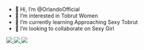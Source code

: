 - 👋 Hi, I’m @OrlandoOfficial
- 👀 I’m interested in Tobrut Women
- 🌱 I’m currently learning Approaching Sexy Tobrut
- 💞️ I’m looking to collaborate on Sexy Girl

<a href="https://chat.whatsapp.com/D4GQwca3m3FANjFOl9cAld"><img src="https://img.shields.io/badge/WhatsApp Group-25D366?style=for-the-badge&logo=whatsapp&logoColor=white" />
<a href="https://www.instagram.com/d_orlando1?igsh=MThjeDNocGYzZWZlZQ=="><img src="https://img.shields.io/badge/Instagram-A020F0?style=for-the-badge&logo=instagram&logoColor=white" />
<a href="https://t.me/d_orlando1"><img src="https://img.shields.io/badge/Telegram-00FFFF?style=for-the-badge&logo=telegram&logoColor=white" />



<!---
OrlandoOfficial/OrlandoOfficial is a ✨ special ✨ repository because its `README.md` (this file) appears on your GitHub profile.
You can click the Preview link to take a look at your changes.
--->
